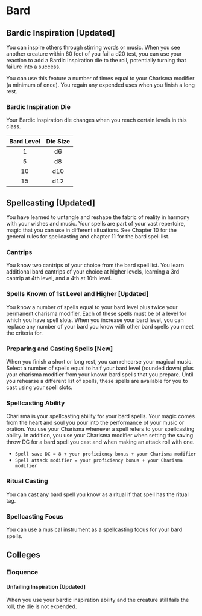 # Bard

## Bardic Inspiration [Updated]

You can inspire others through stirring words or music. When you see another creature within 60 feet of you fail a d20 test, you can use your reaction to add a Bardic Inspiration die to the roll, potentially turning that failure into a success.

You can use this feature a number of times equal to your Charisma modifier (a minimum of once). You regain any expended uses when you finish a long rest.

### Bardic Inspiration Die

Your Bardic Inspiration die changes when you reach certain levels in this class.

| Bard Level | Die Size |
:-----------:|:---:|
| 1 | d6 |
| 5 | d8 |
| 10 | d10 |
| 15 | d12 |

## Spellcasting [Updated]

You have learned to untangle and reshape the fabric of reality in harmony with your wishes and music. Your spells are part of your vast repertoire, magic that you can use in different situations. See Chapter 10 for the general rules for spellcasting and chapter 11 for the bard spell list.

### Cantrips

You know two cantrips of your choice from the bard spell list. You learn additional bard cantrips of your choice at higher levels, learning a 3rd cantrip at 4th level, and a 4th at 10th level.

### Spells Known of 1st Level and Higher [Updated]

You know a number of spells equal to your bard level plus twice your permanent charisma modifier. Each of these spells must be of a level for which you have spell slots. When you increase your bard level, you can replace any number of your bard you know with other bard spells you meet the criteria for.

### Preparing and Casting Spells [New]

When you finish a short or long rest, you can rehearse your magical music. Select a number of spells equal to half your bard level (rounded down) plus your charisma modifier from your known bard spells that you prepare. Until you rehearse a different list of spells, these spells are available for you to cast using your spell slots.

### Spellcasting Ability

Charisma is your spellcasting ability for your bard spells. Your magic comes from the heart and soul you pour into the performance of your music or oration. You use your Charisma whenever a spell refers to your spellcasting ability. In addition, you use your Charisma modifier when setting the saving throw DC for a bard spell you cast and when making an attack roll with one.

- `Spell save DC = 8 + your proficiency bonus + your Charisma modifier`
- `Spell attack modifier = your proficiency bonus + your Charisma modifier`

### Ritual Casting

You can cast any bard spell you know as a ritual if that spell has the ritual tag.

### Spellcasting Focus

You can use a musical instrument as a spellcasting focus for your bard spells.

## Colleges

### Eloquence

#### Unfailing Inspiration [Updated]

When you use your bardic inspiration ability and the creature still fails the roll, the die is not expended.
